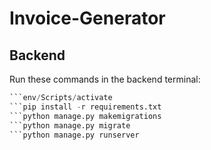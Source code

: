# Invoice-Generator

## Backend

Run these commands in the backend terminal:

````python -m venv env
```env/Scripts/activate
```pip install -r requirements.txt
```python manage.py makemigrations
```python manage.py migrate
```python manage.py runserver
````
